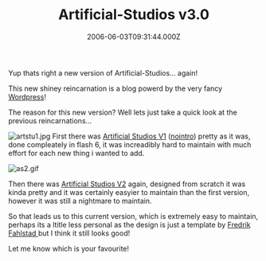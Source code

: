 ﻿---
coverImage: /images/fallback-post-header.png
date: "2006-06-03T09:31:44.000Z"
tags: []
title: Artificial-Studios v3.0
oldUrl: /websites/artificial-studios-v30
---

Yup thats right a new version of Artificial-Studios... again!

This new shiney reincarnation is a blog powerd by the very fancy [Wordpress](https://wordpress.org/)!

<!-- more -->

The reason for this new version? Well lets just take a quick look at the previous reincarnations...

![artstu1.jpg](https://www.mikecann.blog/wp-content/uploads/2006/06/artstu1.jpg)
First there was [Artificial Studios V1](https://www.mikecann.blog/ArtificialStudios1/ArtStu.html) ([nointro](https://www.mikecann.blog/ArtificialStudios1/ArtStuMain.html)) pretty as it was, done compleately in flash 6, it was increadibly hard to maintain with much effort for each new thing i wanted to add.

![as2.gif](https://www.mikecann.blog/wp-content/uploads/2006/06/as2.gif)

Then there was [Artificial Studios V2](https://www.mikecann.blog/ArtificialStudios2/) again, designed from scratch it was kinda pretty and it was certainly easyier to maintain than the first version, however it was still a nightmare to maintain.

So that leads us to this current version, which is extremely easy to maintain, perhaps its a ltitle less personal as the design is just a template by [Fredrik Fahlstad ](https://www.fahlstad.se/)but I think it still looks good!

Let me know which is your favourite!
